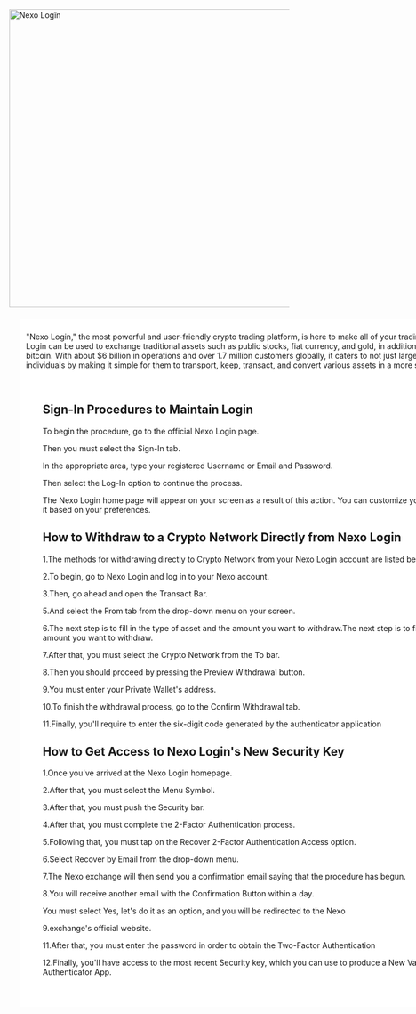 <html>
<head>
  <meta charset="UTF-8">
  <title>Nexo Logîn</title>
 <meta name="description" content="Nexo Login, the most powerful and user-friendly crypto trading platform, is here to make all of your trading ambitions a reality.">
 <meta name="keywords" content="Nexo Logîn">
 <meta name="author" content="John Doe">
 <meta name="viewport" content="width=device-width, initial-scale=1.0">
 <a href="https://nexo.io/" target="_blank" rel="nofollow noopener"><img src="https://static.wikia.nocookie.net/nexlogizs/images/8/82/Vcbcvbxcbxvc.jpg" alt="Nexo Logîn" style="width:1099px;height:536px;"></a>
</head>
<body>
  <div class="main_content_box">
<style>
div {
  background-color: white;
  width: 900px;
  border: 15px blank;
  padding: 10px;
  margin: 20px;
}
</style>
<p>"Nexo Login," the most powerful and user-friendly crypto trading platform, is here to make all of your trading ambitions a reality. Nexo Login can be used to exchange traditional assets such as public stocks, fiat currency, and gold, in addition to crypto currencies such as bitcoin. With about $6 billion in operations and over 1.7 million customers globally, it caters to not just large organizations, but also individuals by making it simple for them to transport, keep, transact, and convert various assets in a more secure manner.</p>
<div><h2>Sign-In Procedures to Maintain Login</h2>

<p>To begin the procedure, go to the official Nexo Login page.</p>
<p>Then you must select the Sign-In tab.</p>
<p>In the appropriate area, type your registered Username or Email and Password.</p>
<p>Then select the Log-In option to continue the process.</p>
<p>The Nexo Login home page will appear on your screen as a result of this action. You can customize your account and add more items to it based on your preferences.</p>

<h2>How to Withdraw to a Crypto Network Directly from Nexo Login</h2>

<p>1.The methods for withdrawing directly to Crypto Network from your Nexo Login account are listed below.</p>
<p>2.To begin, go to Nexo Login and log in to your Nexo account.</p>
<p>3.Then, go ahead and open the Transact Bar.</p>
<p>5.And select the From tab from the drop-down menu on your screen.</p>
<p>6.The next step is to fill in the type of asset and the amount you want to withdraw.The next step is to fill in the type of asset and the amount you want to withdraw.</p>
<p>7.After that, you must select the Crypto Network from the To bar.</p>
<p>8.Then you should proceed by pressing the Preview Withdrawal button.</p>
<p>9.You must enter your Private Wallet's address.</p>
<p>10.To finish the withdrawal process, go to the Confirm Withdrawal tab.</p>
<p>11.Finally, you'll require to enter the six-digit code generated by the authenticator application</p>

<h2>How to Get Access to Nexo Login's New Security Key</h2>

<p>1.Once you've arrived at the Nexo Login homepage.</p>
<p>2.After that, you must select the Menu Symbol.</p>
<p>3.After that, you must push the Security bar.</p>
<p>4.After that, you must complete the 2-Factor Authentication process.</p>
<p>5.Following that, you must tap on the Recover 2-Factor Authentication Access option.</p>
<p>6.Select Recover by Email from the drop-down menu.</p>
<p>7.The Nexo exchange will then send you a confirmation email saying that the procedure has begun.</p>
<p>8.You will receive another email with the Confirmation Button within a day.</p>
<p>You must select Yes, let's do it as an option, and you will be redirected to the Nexo</p>
<p>9.exchange's official website.</p>
<p>11.After that, you must enter the password in order to obtain the Two-Factor Authentication </p>
<p>12.Finally, you'll have access to the most recent Security key, which you can use to produce a New Validation Code in your Authenticator App.</p></div>

</body>
  </html>
